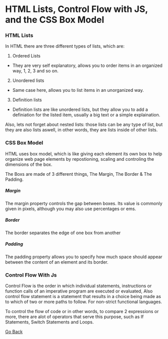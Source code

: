 # HTML Lists, Control Flow with JS, and the CSS Box Model

### HTML Lists

In HTML there are three different types of lists, which are:

1. Ordered Lists

- They are very self explanatory, allows you to order items in an organized way, 1, 2, 3 and so on.

2. Unordered lists

- Same case here, allows you to list items in an unorganized way.

3. Definition lists

- Definition lists are like unordered lists, but they allow you to add a definiation for the listed item, usually a big text or a simple explaination.


Also, lets not forget about nested lists: those lists can be any type of list, but they are also lists aswell, in other words, they are lists inside of other lists.



### CSS Box Model

HTML  uses box model, which is like giving each element its own box to help organize web page elements by repostioning, scaling and controling the dimensions of the box.

The Boxs are made of 3 different things, The Margin, The Border & The Padding.


##### Margin

The margin property controls the gap between boxes. Its value is commonly given in pixels, although you may also use percentages or ems.

##### Border

The border separates the edge of one box from another

##### Padding

The padding property allows you to specify how much space should appear between the content of an element and its border.









### Control Flow With Js

Control Flow is the order in which individual statements, instructions or function calls of an imperative program are executed or evaluated, Also control flow statement is a statement that results in a choice being made as to which of two or more paths to follow. For non-strict functional languages.

To control the flow of code or in other words, to compare 2 expressions or more, there are alot of operators that serve this purpose, such as If Statements, Switch Statements and Loops.






[Go Back](https://musaabshalaldeh.github.io/reading-notes/)